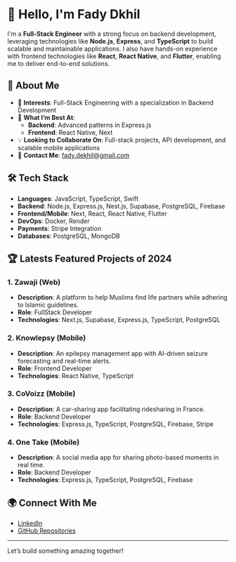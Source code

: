 # 👋 Hello, I'm Fady Dkhil  

I'm a **Full-Stack Engineer** with a strong focus on backend development, leveraging technologies like **Node.js**, **Express**, and **TypeScript** to build scalable and maintainable applications. I also have hands-on experience with frontend technologies like **React**, **React Native**, and **Flutter**, enabling me to deliver end-to-end solutions.  

## 🌟 About Me  
- 🚀 **Interests**: Full-Stack Engineering with a specialization in Backend Development  
- 🌱 **What I’m Best At**:  
  - **Backend**: Advanced patterns in Express.js  
  - **Frontend**: React Native, Next
- 💡 **Looking to Collaborate On**: Full-stack projects, API development, and scalable mobile applications  
- 📧 **Contact Me**: [fady.dekhil@gmail.com](mailto:fady.dekhil@gmail.com)  

## 🛠️ Tech Stack  
- **Languages**: JavaScript, TypeScript, Swift  
- **Backend**: Node.js, Express.js, Nest.js, Supabase, PostgreSQL, Firebase  
- **Frontend/Mobile**: Next, React, React Native, Flutter  
- **DevOps**: Docker, Render  
- **Payments**: Stripe Integration
- **Databases**: PostgreSQL, MongoDB

## 🏆 Latests Featured Projects of 2024
### 1. **Zawaji (Web)**  
- **Description**: A platform to help Muslims find life partners while adhering to Islamic guidelines.  
- **Role**: FullStack Developer  
- **Technologies**: Next.js, Supabase, Express.js, TypeScript, PostgreSQL  

### 2. **Knowlepsy (Mobile)**  
- **Description**: An epilepsy management app with AI-driven seizure forecasting and real-time alerts.  
- **Role**: Frontend Developer  
- **Technologies**: React Native, TypeScript  

### 3. **CoVoizz (Mobile)**  
- **Description**: A car-sharing app facilitating ridesharing in France.  
- **Role**: Backend Developer  
- **Technologies**: Express.js, TypeScript, PostgreSQL, Firebase, Stripe  

### 4. **One Take (Mobile)**  
- **Description**: A social media app for sharing photo-based moments in real time.  
- **Role**: Backend Developer  
- **Technologies**: Express.js, TypeScript, PostgreSQL, Firebase  


## 🌍 Connect With Me  
- [LinkedIn](https://www.linkedin.com/in/fady-dkhil-841880216/)  
- [GitHub Repositories](https://github.com/FadyDkhil)  

---

Let’s build something amazing together!  
